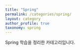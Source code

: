 ```yaml
---
title: "Spring"
permalink: /categories/spring/
layout: category
author_profile: true
taxonomy: spring
---
```


Spring 학습을 정리한 카테고리입니다.